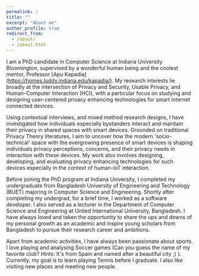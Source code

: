 ```yaml
---
permalink: /
title: ""
excerpt: "About me"
author_profile: true
redirect_from: 
  - /about/
  - /about.html
---
```

I am a PhD candidate in Computer Science at Indiana University Bloomington, supervised by a wonderful human being and the coolest mentor, Professor [Apu Kapadia] (https://homes.luddy.indiana.edu/kapadia/). My research interests lie broadly at the intersection of Privacy and Security, Usable Privacy, and Human-Computer Interaction (HCI), with a particular focus on studying and designing user-centered privacy enhancing technologies for smart internet connected devices.

Using contextual interviews, and mixed method research designs, I have investigated how individuals especially bystanders interact and maintain their privacy in shared spaces with smart devices. Grounded on traditional Privacy Theory literatures, I aim to uncover how the modern 'socio-technical' space with the evergrowing presence of smart devices is shaping individuals privacy perceptions, concerns, and their privacy needs in interaction with these devices. My work also involves designing, developing, and evaluating privacy enhancing technologies for such devices especially in the context of human-IoT interaction. 

Before joining the PhD program at Indiana University, I completed my undergraduate from Bangladesh University of Engineering and Technology (BUET) majoring in Computer Science and Engineering. Shortly after completing my undergrad, for a brief time, I worked as a software developer. I also served as a lecturer in the Department of Computer Science and Engineering at United International University, Bangladesh. I have always loved and taken the opportunity to share the ups and downs of my personal growth as an academic and inspire young scholars from Bangladesh to pursue their research career and ambitions.  

Apart from academic activities, I have always been passionate about sports. I love playing and analysing Soccer games (Can you guess the name of my favorite club? Hints: It's from Spain and named after a beautiful city ;) ). Currently, my goal is to learn playing Tennis before I graduate. I also like visiting new places and meeting new people. 
